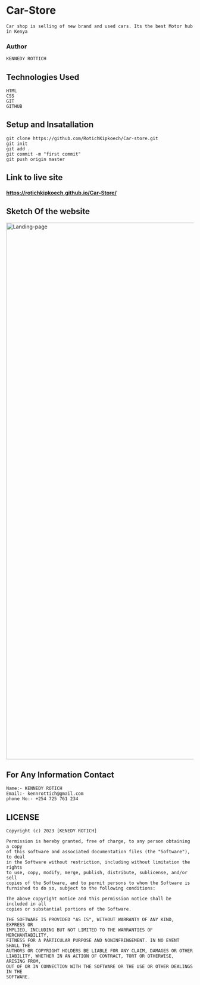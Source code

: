 # Car-Store
````
Car shop is selling of new brand and used cars. Its the best Motor hub in Kenya
````
### Author 
````
KENNEDY ROTTICH 
````
## Technologies Used
````
HTML
CSS
GIT
GITHUB
````

## Setup and Insatallation
````
git clone https://github.com/RotichKipkoech/Car-store.git
git init
git add .
git commit -m "first commit"
git push origin master
````

## Link to live site
#### https://rotichkipkoech.github.io/Car-Store/

## Sketch Of the website
<img width="1440" alt="Landing-page" src="https://github.com/RotichKipkoech/Car-Store/assets/132645931/2fc56444-a974-4ca4-9ce5-422c692dd358">

## For Any Information Contact
````
Name:- KENNEDY ROTICH
Email:- kennrottich@gmail.com
phone No:- +254 725 761 234
````

## LICENSE
 ````
Copyright (c) 2023 [KENEDY ROTICH] 

Permission is hereby granted, free of charge, to any person obtaining a copy
of this software and associated documentation files (the "Software"), to deal
in the Software without restriction, including without limitation the rights
to use, copy, modify, merge, publish, distribute, sublicense, and/or sell
copies of the Software, and to permit persons to whom the Software is
furnished to do so, subject to the following conditions:

The above copyright notice and this permission notice shall be included in all
copies or substantial portions of the Software.

THE SOFTWARE IS PROVIDED "AS IS", WITHOUT WARRANTY OF ANY KIND, EXPRESS OR
IMPLIED, INCLUDING BUT NOT LIMITED TO THE WARRANTIES OF MERCHANTABILITY,
FITNESS FOR A PARTICULAR PURPOSE AND NONINFRINGEMENT. IN NO EVENT SHALL THE
AUTHORS OR COPYRIGHT HOLDERS BE LIABLE FOR ANY CLAIM, DAMAGES OR OTHER
LIABILITY, WHETHER IN AN ACTION OF CONTRACT, TORT OR OTHERWISE, ARISING FROM,
OUT OF OR IN CONNECTION WITH THE SOFTWARE OR THE USE OR OTHER DEALINGS IN THE
SOFTWARE.
````